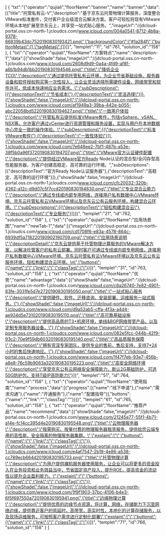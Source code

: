 [
	{
		"txt":"{\"operator\":\"qujiali\",\"floorName\":\"banner\",\"name\":\"banner\",\"data\":[{\"title\":\"托管私有云-V\",\"description\":\"基于京东云托管物理计算服务，深度整合VMware标准套件，交付客户企业级混合云解决方案。客户可轻松将现有VMware环境从本地扩展至京东云上，并享受一站式贴心服务。\",\"imageUrl\":\"//jdcloud-portal.oss.cn-north-1.jcloudcs.com/www.jcloud.com/004a0541-8712-4b8a-9378-66839b43dc7520190830193421.png\",\"backgroundColor\":\"#1a284f\",\"buttonMetas\":[],\"tagMetas\":[]}]}",
		"templet":"11",
		"id":761,
		"solution_id":"158"
	},
	{
		"txt":"{\"operator\":\"qujiali\",\"floorName\":\"方案特点\",\"name\":\"description-1\",\"data\":[{\"showShade\":false,\"imageUrl\":\"//jdcloud-portal.oss.cn-north-1.jcloudcs.com/www.jcloud.com/2608d9d9-0a4a-4fd9-af8f-a6b1b94db1bb20190830194546.png\",\"title\":\"降低企业TCO\",\"description\":\"通过提供托管私有云环境，为企业节省基础设施、服务器设备和软件授权购买等一次性投入，让企业灵活选择所需硬件设备、网络带宽和软件许可，低成本快速响应业务需求。\",\"subDescriptions\":[{\"descriptionText\":\"节省成本\"},{\"descriptionText\":\"灵活选择\"}]},{\"showShade\":false,\"imageUrl\":\"//jdcloud-portal.oss.cn-north-1.jcloudcs.com/www.jcloud.com/af1949a3-39ba-442e-b055-abc22058bd5220190830194627.png\",\"title\":\"一致用户体验\",\"description\":\"托管私有云提供标准VMware套件，包括vSphere、vSAN、NSX等。允许客户通过vCenter进行资源管理和服务设置，实现与用户在本地数据中心完全一致的操作体验。\",\"subDescriptions\":[{\"descriptionText\":\"标准VMware套件\"},{\"descriptionText\":\"一致性体验\"}]},{\"showShade\":false,\"imageUrl\":\"//jdcloud-portal.oss.cn-north-1.jcloudcs.com/www.jcloud.com/7e648ee2-7bf1-487b-a53e-38f5b0a96f3720190830194707.png\",\"title\":\"VMware官方认证硬件配置\",\"description\":\"提供经过VMware官方Ready Node认证的混合型/全闪存型高性能服务器，为客户创建高稳定、高可靠的运行环境。\",\"subDescriptions\":[{\"descriptionText\":\"官方Ready Node认证服务器\"},{\"descriptionText\":\"高稳定、高可靠的运行环境\"}]},{\"showShade\":false,\"imageUrl\":\"//jdcloud-portal.oss.cn-north-1.jcloudcs.com/www.jcloud.com/cfc20032-320b-4362-a12c-d9d07c5f7ccd20190830194830.png\",\"title\":\"专业混合云能力\",\"description\":\"通过专线或内部专用网络，连接用户私有数据中心VMware环境、京东云托管私有云VMware环境以及京东云公有云服务环境，构建混合云环境。\",\"subDescriptions\":[{\"descriptionText\":\"轻松构建混合云\"},{\"descriptionText\":\"专业服务\"}]}]}",
		"templet":"21",
		"id":762,
		"solution_id":"158"
	},
	{
		"txt":"{\"operator\":\"qujiali\",\"floorName\":\"应用场景图\",\"name\":\"newTab-1\",\"data\":[{\"imageUrl\":\"//jdcloud-portal.oss.cn-north-1.jcloudcs.com/www.jcloud.com/cd1708f6-e83a-4578-864c-6939df5a718220190902190709.png\",\"title\":\"应用场景说明\",\"descriptionDetail\":\"京东云提供基于托管物理计算服务的VMware解决方案，以解决托管客户的私有云部署。同时客户可通过专线或内部专用网络，连接用户私有数据中心VMware环境、京东云托管私有云VMware环境以及京东云公有云服务环境，轻松构建混合云环境。\n\",\"buttons\":{\"name\":\"\",\"link\":\"\",\"classTag\":\"\"}}]}",
		"templet":"31",
		"id":763,
		"solution_id":"158"
	},
	{
		"txt":"{\"operator\":\"qujiali\",\"floorName\":\"优势\",\"name\":\"advantage\",\"data\":[{\"showShade\":false,\"imageUrl\":\"//jdcloud-portal.oss.cn-north-1.jcloudcs.com/www.jcloud.com/c8a26740-7e82-4901-83fe-3031fe5d7e2720190830195050.png\",\"title\":\"一站式贴心服务\",\"description\":\"提供硬件、软件、迁移咨询、安装部署、运维服务一站式服务。\"},{\"showShade\":false,\"imageUrl\":\"//jdcloud-portal.oss.cn-north-1.jcloudcs.com/www.jcloud.com/d9a52ab5-cffa-4f3a-a4d4-ae924d5e731020190830195110.png\",\"title\":\"高可靠基础设施\",\"description\":\"提供高品质的T3+机房环境，单线&BGP网络带宽产品，以及定制专用服务器设备。\"},{\"showShade\":false,\"imageUrl\":\"//jdcloud-portal.oss.cn-north-1.jcloudcs.com/www.jcloud.com/082e5fcc-044b-42f9-93c2-70e9f59db60320190830195140.png\",\"title\":\"高品质服务保障\",\"description\":\"拥有资深专家团队，提供专业的售前，售后支持，支持7*24小时的售后快速响应。\"},{\"showShade\":false,\"imageUrl\":\"//jdcloud-portal.oss.cn-north-1.jcloudcs.com/www.jcloud.com/1f47f7eb-93e7-456b-a8e8-76c59b9063a320190830195223.png\",\"title\":\"高安全网络环境\",\"description\":\"享受京东公有云网络安全保障能力，默认2G基础防护，可选50G防护包，支持T级IP高防能力\"}]}",
		"templet":"51",
		"id":764,
		"solution_id":"158"
	},
	{
		"txt":"{\"operator\":\"qujiali\",\"floorName\":\"使用指南\",\"name\":\"process\",\"data\":[{\"progress\":[{\"name\":\"线下申请\"},{\"name\":\"需求沟通\"},{\"name\":\"开通服务\"},{\"name\":\"配置指导\"}],\"buttons\":{\"name\":\"\",\"link\":\"\",\"classTag\":\"\"}}]}",
		"templet":"61",
		"id":765,
		"solution_id":"158"
	},
	{
		"txt":"{\"operator\":\"qujiali\",\"floorName\":\"推荐产品\",\"name\":\"recommend\",\"data\":[{\"showShade\":false,\"imageUrl\":\"//jdcloud-portal.oss.cn-north-1.jcloudcs.com/www.jcloud.com/21245e77-55f1-4b71-a14e-fc14cc395d4e20190830195548.png\",\"title\":\"云物理服务器\",\"description\":\"按需购买、按量付费的物理服务器租赁服务，提供给您云端专用的高性能、安全隔离的物理服务器集群。\",\"explain\":\"\",\"buttons\":{\"name\":\"\",\"link\":\"\",\"classTag\":\"\"}},{\"showShade\":false,\"imageUrl\":\"//jdcloud-portal.oss.cn-north-1.jcloudcs.com/www.jcloud.com/e4af7547-2b19-4e86-a538-cc789ecb664d20190830195733.png\",\"title\":\"托管物理计算\",\"description\":\"为用户提供裸机服务器使用服务，让企业可以将更多的资金投入在业务投资和业务效益当中，节省固定资产投入，提升ROE，提高资金的流动性以提升企业盈利能力。\",\"explain\":\"\",\"buttons\":{\"name\":\"\",\"link\":\"\",\"classTag\":\"\"}},{\"showShade\":false,\"imageUrl\":\"//jdcloud-portal.oss.cn-north-1.jcloudcs.com/www.jcloud.com/1f9f1903-37bc-4106-b4e3-6f5f697550a720190830195941.png\",\"title\":\"边缘物理计算\",\"description\":\"提供优质的边缘节点资源，将计算，网络，存储能力下沉至网络边缘，提供靠近客户的低延时，高带宽，高实时性，本地化的计算存储服务，以及现场运维服务，可按照客户需求进行定制化部署\",\"explain\":\"\",\"buttons\":{\"name\":\"\",\"link\":\"\",\"classTag\":\"\"}}]}",
		"templet":"71",
		"id":766,
		"solution_id":"158"
	}
]